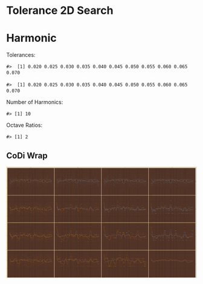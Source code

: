 Tolerance 2D Search
================

# Harmonic

Tolerances:

    #>  [1] 0.020 0.025 0.030 0.035 0.040 0.045 0.050 0.055 0.060 0.065 0.070

    #>  [1] 0.020 0.025 0.030 0.035 0.040 0.045 0.050 0.055 0.060 0.065 0.070

Number of Harmonics:

    #> [1] 10

Octave Ratios:

    #> [1] 2

## CoDi Wrap

![](../figures/tolerance_2D_search/unnamed-chunk-14-1.png)<!-- -->
